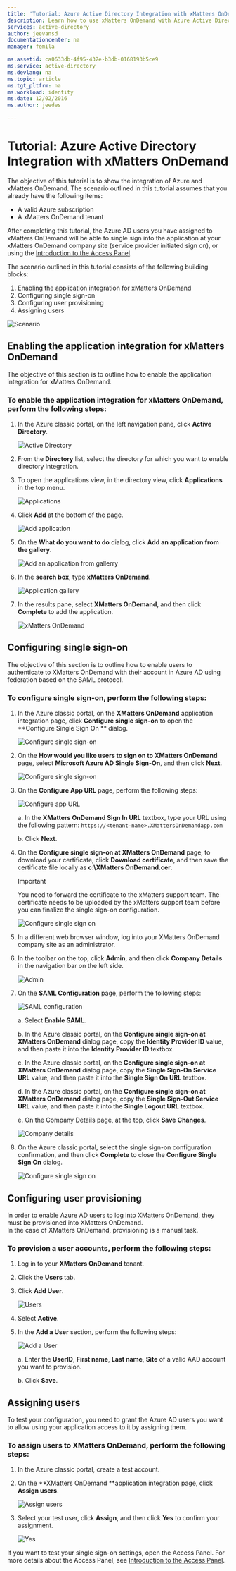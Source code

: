 ```yaml
---
title: 'Tutorial: Azure Active Directory Integration with xMatters OnDemand | Microsoft Docs'
description: Learn how to use xMatters OnDemand with Azure Active Directory to enable single sign-on, automated provisioning, and more!
services: active-directory
author: jeevansd
documentationcenter: na
manager: femila

ms.assetid: ca0633db-4f95-432e-b3db-0168193b5ce9
ms.service: active-directory
ms.devlang: na
ms.topic: article
ms.tgt_pltfrm: na
ms.workload: identity
ms.date: 12/02/2016
ms.author: jeedes

---
```

# Tutorial: Azure Active Directory Integration with xMatters OnDemand
The objective of this tutorial is to show the integration of Azure and xMatters OnDemand. The scenario outlined in this tutorial assumes that you already have the following items:

* A valid Azure subscription
* A xMatters OnDemand tenant

After completing this tutorial, the Azure AD users you have assigned to xMatters OnDemand will be able to single sign into the application at your xMatters OnDemand company site (service provider initiated sign on), or using the [Introduction to the Access Panel](active-directory-saas-access-panel-introduction.md).

The scenario outlined in this tutorial consists of the following building blocks:

1. Enabling the application integration for xMatters OnDemand
2. Configuring single sign-on
3. Configuring user provisioning
4. Assigning users

![Scenario](./media/active-directory-saas-xmatters-ondemand-tutorial/IC776788.png "Scenario")

## Enabling the application integration for xMatters OnDemand
The objective of this section is to outline how to enable the application integration for xMatters OnDemand.

### To enable the application integration for xMatters OnDemand, perform the following steps:
1. In the Azure classic portal, on the left navigation pane, click **Active Directory**.
   
    ![Active Directory](./media/active-directory-saas-xmatters-ondemand-tutorial/IC700993.png "Active Directory")

2. From the **Directory** list, select the directory for which you want to enable directory integration.

3. To open the applications view, in the directory view, click **Applications** in the top menu.
   
    ![Applications](./media/active-directory-saas-xmatters-ondemand-tutorial/IC700994.png "Applications")

4. Click **Add** at the bottom of the page.
   
    ![Add application](./media/active-directory-saas-xmatters-ondemand-tutorial/IC749321.png "Add application")

5. On the **What do you want to do** dialog, click **Add an application from the gallery**.
   
    ![Add an application from gallerry](./media/active-directory-saas-xmatters-ondemand-tutorial/IC749322.png "Add an application from gallerry")

6. In the **search box**, type **xMatters OnDemand**.
   
    ![Application gallery](./media/active-directory-saas-xmatters-ondemand-tutorial/IC776789.png "Application gallery")

7. In the results pane, select **XMatters OnDemand**, and then click **Complete** to add the application.
   
    ![xMatters OnDemand](./media/active-directory-saas-xmatters-ondemand-tutorial/IC776790.png "xMatters OnDemand")

## Configuring single sign-on
The objective of this section is to outline how to enable users to authenticate to XMatters OnDemand with their account in Azure AD using federation based on the SAML protocol.

### To configure single sign-on, perform the following steps:
1. In the Azure classic portal, on the **XMatters OnDemand** application integration page, click **Configure single sign-on** to open the **Configure Single Sign On ** dialog.
   
    ![Configure single sign-on](./media/active-directory-saas-xmatters-ondemand-tutorial/IC776791.png "Configure single sign-on")

2. On the **How would you like users to sign on to XMatters OnDemand** page, select **Microsoft Azure AD Single Sign-On**, and then click **Next**.
   
    ![Configure single sign-on](./media/active-directory-saas-xmatters-ondemand-tutorial/IC776792.png "Configure single sign-on")

3. On the **Configure App URL** page, perform the following steps:
   
    ![Configure app URL](./media/active-directory-saas-xmatters-ondemand-tutorial/IC776793.png "Configure app URL")
   
    a. In the **XMatters OnDemand Sign In URL** textbox, type your URL using the following pattern: `https://<tenant-name>.XMattersOnDemandapp.com`
   
    b. Click **Next**.

4. On the **Configure single sign-on at XMatters OnDemand** page, to download your certificate, click **Download certificate**, and then save the certificate file locally as **c:\\XMatters OnDemand.cer**.
   
    > [!IMPORTANT]
    > You need to forward the certificate to the xMatters support team. The certificate needs to be uploaded by the xMatters support team before you can finalize the single sign-on configuration.
    > 
    > 
   
    ![Configure single sign on](./media/active-directory-saas-xmatters-ondemand-tutorial/IC776794.png "Configure single sign on")

5. In a different web browser window, log into your XMatters OnDemand company site as an administrator.

6. In the toolbar on the top, click **Admin**, and then click **Company Details** in the navigation bar on the left side.
   
    ![Admin](./media/active-directory-saas-xmatters-ondemand-tutorial/IC776795.png "Admin")

7. On the **SAML Configuration** page, perform the following steps:
   
    ![SAML configuration](./media/active-directory-saas-xmatters-ondemand-tutorial/IC776796.png "SAML configuration")
   
    a. Select **Enable SAML**.
   
    b. In the Azure classic portal, on the **Configure single sign-on at XMatters OnDemand** dialog page, copy the **Identity Provider ID** value, and then paste it into the **Identity Provider ID** textbox.
   
    c. In the Azure classic portal, on the **Configure single sign-on at XMatters OnDemand** dialog page, copy the **Single Sign-On Service URL** value, and then paste it into the **Single Sign On URL** textbox.
   
    d. In the Azure classic portal, on the **Configure single sign-on at XMatters OnDemand** dialog page, copy the **Single Sign-Out Service URL** value, and then paste it into the **Single Logout URL** textbox.
   
    e. On the Company Details page, at the top, click **Save Changes**.
    
    ![Company details](./media/active-directory-saas-xmatters-ondemand-tutorial/IC776797.png "Company details")

8. On the Azure classic portal, select the single sign-on configuration confirmation, and then click **Complete** to close the **Configure Single Sign On** dialog.
   
    ![Configure single sign on](./media/active-directory-saas-xmatters-ondemand-tutorial/IC776798.png "Configure single sign on")

## Configuring user provisioning
In order to enable Azure AD users to log into XMatters OnDemand, they must be provisioned into XMatters OnDemand.  
In the case of XMatters OnDemand, provisioning is a manual task.

### To provision a user accounts, perform the following steps:
1. Log in to your **XMatters OnDemand** tenant.

2. Click the **Users** tab.

3. Click **Add User**.
  
    ![Users](./media/active-directory-saas-xmatters-ondemand-tutorial/IC781048.png "Users")

4. Select **Active**.

5. In the **Add a User** section, perform the following steps:
   
    ![Add a User](./media/active-directory-saas-xmatters-ondemand-tutorial/IC781049.png "Add a User")
   
    a. Enter the **UserID**, **First name**, **Last name**, **Site** of a valid AAD account you want to provision.
    
    b. Click **Save**.


## Assigning users
To test your configuration, you need to grant the Azure AD users you want to allow using your application access to it by assigning them.

### To assign users to XMatters OnDemand, perform the following steps:
1. In the Azure classic portal, create a test account.

2. On the **XMatters OnDemand **application integration page, click **Assign users**.
   
    ![Assign users](./media/active-directory-saas-xmatters-ondemand-tutorial/IC776799.png "Assign users")

3. Select your test user, click **Assign**, and then click **Yes** to confirm your assignment.
   
    ![Yes](./media/active-directory-saas-xmatters-ondemand-tutorial/IC767830.png "Yes")

If you want to test your single sign-on settings, open the Access Panel. For more details about the Access Panel, see [Introduction to the Access Panel](active-directory-saas-access-panel-introduction.md).

